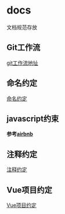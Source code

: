 # docs
文档规范存放


## Git工作流
[git工作流地址](git工作流.md)

## 命名约定
[命名约定](命名约定.md)

## javascript约束

**参考[airbnb](https://github.com/airbnb/javascript)**

## 注释约定
[注释约定](注释约定.md)

## Vue项目约定

[Vue项目约定](Vue项目约定.md)
